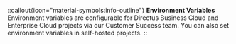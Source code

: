 ::callout{icon="material-symbols:info-outline"}
**Environment Variables**  
Environment variables are configurable for Directus Business Cloud and Enterprise Cloud projects via our Customer Success team. You can also set environment variables in self-hosted projects.
::
